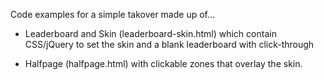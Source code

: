 Code examples for a simple takover made up of...

- Leaderboard and Skin (leaderboard-skin.html) which contain CSS/jQuery to set the skin and a blank leaderboard with click-through

- Halfpage (halfpage.html) with clickable zones that overlay the skin.

